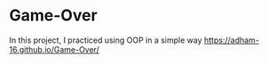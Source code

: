 # Game-Over
In this project, I practiced using OOP in a simple way
https://adham-16.github.io/Game-Over/
